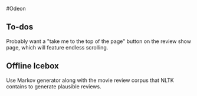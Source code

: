 #Odeon

To-dos
------

Probably want a "take me to the top of the page" button on the review show page, which will feature endless scrolling.


Offline Icebox
---------------

Use Markov generator along with the movie review corpus that NLTK contains to generate plausible reviews.

